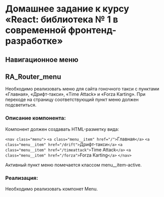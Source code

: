 # Домашнее задание к курсу «React: библиотека № 1 в современной фронтенд-разработке»
## Навигационное меню

## RA_Router_menu

Необходимо реализовать меню для сайта гоночного такси с пунктами «Главная», «Дрифт-такси», «Time Attack» и «Forza Karting». При переходе на страницу соответствующий пункт меню должен подсветиться.

### Описание компонента:
Компонент должен создавать HTML-разметку вида:

`<nav class="menu">`
  `<a class="menu__item" href="/">`Главная`</a>`
  `<a class="menu__item" href="/drift">`Дрифт-такси`</a>`
  `<a class="menu__item" href="/timeattack">`Time Attack`</a>`
  `<a class="menu__item" href="/forza">`Forza Karting`</a>`
`</nav>`

Активный пункт меню помечается классом menu__item-active.

### Реализация:
Необходимо реализовать компонет Menu.
